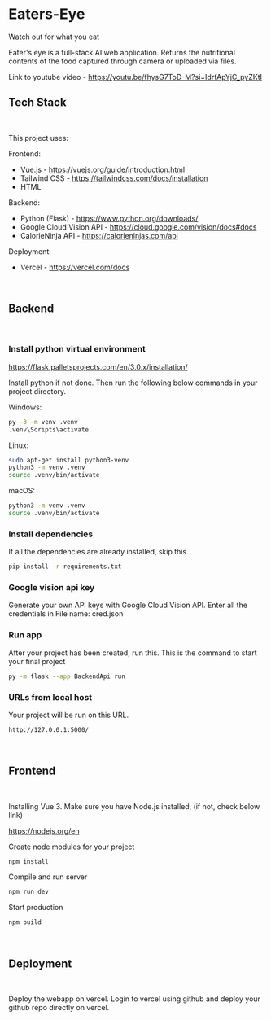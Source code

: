 # Eaters-Eye
Watch out for what you eat

Eater's eye is a full-stack AI web application. Returns the nutritional contents of the food captured through camera or uploaded via files.

Link to youtube video - https://youtu.be/fhysG7ToD-M?si=IdrfApYjC_pyZKtI


## Tech Stack

&nbsp;

This project uses:

Frontend: 
- Vue.js - https://vuejs.org/guide/introduction.html
- Tailwind CSS - https://tailwindcss.com/docs/installation
- HTML

Backend: 
- Python (Flask) - https://www.python.org/downloads/
- Google Cloud Vision API - https://cloud.google.com/vision/docs#docs
- CalorieNinja API - https://calorieninjas.com/api

Deployment:
- Vercel - https://vercel.com/docs


&nbsp;
## Backend

&nbsp;

### Install python virtual environment


https://flask.palletsprojects.com/en/3.0.x/installation/

Install python if not done. Then run the following below commands in your project directory.

Windows:
```sh
py -3 -m venv .venv
.venv\Scripts\activate
```

Linux:
```sh
sudo apt-get install python3-venv 
python3 -m venv .venv
source .venv/bin/activate
```

macOS:
```sh
python3 -m venv .venv
source .venv/bin/activate
```

### Install dependencies



If all the dependencies are already installed, skip this.
```sh
pip install -r requirements.txt
```

### Google vision api key


Generate your own API keys with Google Cloud Vision API. Enter all the credentials in 
File name: cred.json


### Run app

After your project has been created, run this. This is the command to start your final project
```sh
py -m flask --app BackendApi run
```

### URLs from local host

Your project will be run on this URL. 
```sh
http://127.0.0.1:5000/
```

&nbsp;

## Frontend

&nbsp;

Installing Vue 3. Make sure you have Node.js installed, (if not, check below link)

https://nodejs.org/en


Create node modules for your project
```sh
npm install
```

Compile and run server
```sh
npm run dev
```

Start production
```sh
npm build
```

&nbsp;

## Deployment

&nbsp;

Deploy the webapp on vercel. Login to vercel using github and deploy your github repo directly on vercel.
